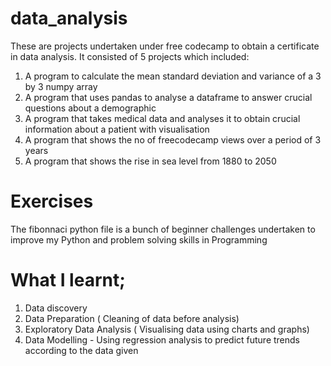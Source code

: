 # data_analysis
These are projects undertaken under free codecamp to obtain a certificate in data analysis.
It consisted of 5 projects which included:
1. A program to calculate the mean standard deviation and variance of a 3 by 3 numpy array
2. A program that uses pandas to analyse a dataframe to answer crucial questions about a demographic 
3. A program that takes medical data and analyses it to obtain crucial information about a patient with visualisation
4. A program that shows the no of freecodecamp views over a period of 3 years
5. A program that shows the rise in sea level from 1880 to 2050
# Exercises
The fibonnaci python file is a bunch of beginner challenges undertaken to improve my Python and problem solving skills in Programming
# What I learnt;
1. Data discovery
2. Data Preparation ( Cleaning of data before analysis)
3. Exploratory Data Analysis ( Visualising data using charts and graphs)
4. Data Modelling - Using regression analysis to predict future trends according to the data given
